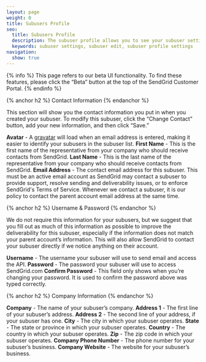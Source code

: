 ```yaml
---
layout: page
weight: 0
title: Subusers Profile
seo:
  title: Subusers Profile
  description: The subuser profile allows you to see your subuser settings at a glance.
  keywords: subuser settings, subuser edit, subuser profile settings
navigation:
  show: true
---
```


{% info %}
This page refers to our beta UI functionality. To find these features, please click the “Beta” button at the top of the SendGrid Customer Portal.
{% endinfo %}

{% anchor h2 %}
Contact Information
{% endanchor %}

This section will show you the contact information you put in when you created your subuser. To modify this subuser, click the “Change Contact” button, add your new information, and then click “Save.”

**Avatar** - A [gravatar](http://gravatar.com) will load when an email address is entered, making it easier to identify your subusers in the subuser list.
**First Name** - This is the first name of the representative from your company who should receive contacts from SendGrid.
**Last Name** - This is the last name of the representative from your company who should receive contacts from SendGrid.
**Email Address** - The contact email address for this subuser. This must be an active email account as SendGrid may contact a subuser to provide support, resolve sending and deliverability issues, or to enforce SendGrid's Terms of Service. Whenever we contact a subuser, it is our policy to contact the parent account email address at the same time.

{% anchor h2 %}
Username & Password
{% endanchor %}

We do not require this information for your subusers, but we suggest that you fill out as much of this information as possible to improve the deliverability for this subuser, especially if the information does not match your parent account’s information. This will also allow SendGrid to contact your subuser directly if we notice anything on their account.

**Username** - The username your subuser will use to send email and access the API.
**Password** - The password your subuser will use to access SendGrid.com
**Confirm Password** - This field only shows when you’re changing your password. It is used to confirm the password above was typed correctly.

{% anchor h2 %}
Company Information
{% endanchor %}

**Company** - The name of your subuser’s company.
**Address 1** - The first line of your subuser’s address.
**Address 2** - The second line of your address, if your subuser has one.
**City** - The city in which your subuser operates.
**State** - The state or province in which your subuser operates.
**Country** - The country in which your subuser operates.
**Zip** - The zip code in which your subuser operates.
**Company Phone Number** - The phone number for your subuser’s business.
**Company Website** - The website for your subuser’s business.